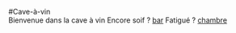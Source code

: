 #Cave-à-vin     
Bienvenue dans la cave à vin 
Encore soif ? [bar](bar.md)
Fatigué ? [chambre](chambre.md)
